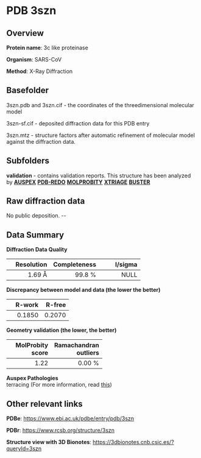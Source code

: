 # PDB 3szn

## Overview

**Protein name**: 3c like proteinase

**Organism**: SARS-CoV

**Method**: X-Ray Diffraction

## Basefolder

3szn.pdb and 3szn.cif - the coordinates of the threedimensional molecular model

3szn-sf.cif - deposited diffraction data for this PDB entry

3szn.mtz - structure factors after automatic refinement of molecular model against the diffraction data.

## Subfolders





**validation** - contains validation reports. This structure has been analyzed by [**AUSPEX**](https://github.com/thorn-lab/coronavirus_structural_task_force/tree/master/pdb/3c_like_proteinase/SARS-CoV/3szn/validation/auspex) [**PDB-REDO**](https://github.com/thorn-lab/coronavirus_structural_task_force/tree/master/pdb/3c_like_proteinase/SARS-CoV/3szn/validation/pdb-redo) [**MOLPROBITY**](https://github.com/thorn-lab/coronavirus_structural_task_force/tree/master/pdb/3c_like_proteinase/SARS-CoV/3szn/validation/molprobity) [**XTRIAGE**](https://github.com/thorn-lab/coronavirus_structural_task_force/blob/master/pdb/3c_like_proteinase/SARS-CoV/3szn/validation/Xtriage_output.log) [**BUSTER**](https://www.globalphasing.com/buster/wiki/index.cgi?Covid19Pdb3SZN)

## Raw diffraction data

No public deposition. --<br> 

## Data Summary
**Diffraction Data Quality**

|   | Resolution | Completeness| I/sigma |
|---|-------------:|----------------:|--------------:|
|   |1.69 Å|99.8  %|<img width=50/>NULL |

**Discrepancy between model and data (the lower the better)**

|   | **R-work**| **R-free**   
|---|-------------:|----------------:|           
||  0.1850|  0.2070|

**Geometry validation (the lower, the better)**

|   |**MolProbity<br>score**| **Ramachandran<br>outliers** 
|---|-------------:|----------------:|
||  1.22|  0.00 %|

**Auspex Pathologies**<br> terracing (For more information, read [this](https://github.com/thorn-lab/coronavirus_structural_task_force/blob/master/pdb/3c_like_proteinase/SARS-CoV/3szn/validation/auspex/3szn_auspex_comments.txt))

 



## Other relevant links 
**PDBe**:  https://www.ebi.ac.uk/pdbe/entry/pdb/3szn
 
**PDBr**: https://www.rcsb.org/structure/3szn 

**Structure view with 3D Bionotes**: https://3dbionotes.cnb.csic.es/?queryId=3szn

